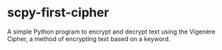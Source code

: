 # scpy-first-cipher
A simple Python program to encrypt and decrypt text using the Vigenère Cipher, a method of encrypting text based on a keyword.

